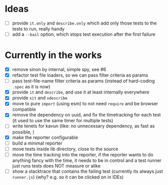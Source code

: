 # Ideas
- [ ] provide `it.only` and `describe.only` which add only those tests to the tests to run, really handy
- [ ] add a `--bail` option, which stops test execution after the first failure
 
# Currently in the works

- [x] remove sinon by internal, simple spy, see #6
- [x] refactor test file loaders, so we can pass filter criteria as params
- [ ] pass test-file-name filter criteria as params (instead of hard-coding `.spec` as it is now)
- [x] provide `it` and `describe`, and use it at least internally everywhere
- [x] provide `xit` and `xdescribe`
- [x] move to pure `import` (using esm) to not need `require` and be browser compatible
- [x] remove the dependency on uuid, and fix the timetracking for each test (it used to use the same timer for multiple tests)
- [ ] write tenets for kavun (like: no unnecessary dependency, as fast as possible, )
- [x] make the reporter configurable
- [ ] build a minimal reporter
- [ ] move tests inside lib directory, close to the source
- [ ] move the time tracking into the reporter, if the reporter wants to do anything fancy with the time, it needs to be in control and a test runner just runs tests does NOT measure or alike
- [ ] show a stacktrace that contains the failing test (currently its always just `runner.js`) (why? e.g. so it can be clicked on in IDEs) 